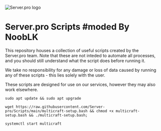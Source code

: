 ![Server.pro logo](https://i.imgur.com/qEKFWKq.png)

# Server.pro Scripts #moded By NoobLK
This repository houses a collection of useful scripts created by the Server.pro team. Note that these are not inteded to automate all processes, and you should still understand what the script does before running it.

We take no responsibility for any damage or loss of data caused by running any of these scripts - this lies solely with the user.

These scripts are designed for use on our services, however they may also work elsewhere.

```
sudo apt update && sudo apt upgrade

```
```
wget https://raw.githubusercontent.com/Server-pro/Scripts/main/multicraft-setup.bash && chmod +x multicraft-setup.bash && ./multicraft-setup.bash;

```
```
systemctl start multicraft

```
